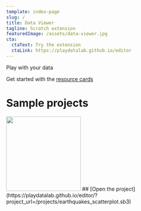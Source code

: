 ```yaml
---
template: index-page
slug: /
title: Data Viewer
tagline: Scratch extension
featuredImage: /assets/data-viewer.jpg
cta:
  ctaText: Try the extension
  ctaLink: https://playdatalab.github.io/editor
---
```

Play with your data 

Get started with the [resource cards](https://drive.google.com/file/d/1p-KO2LhKnIcrXcj49jCbrB8zGtlXis6N/view?usp=drive_link)

# Sample projects

<img src="https://playdatalab.github.io/assets/data-viewer.jpg" width="200">
## [Open the project](https://playdatalab.github.io/editor/?project_url=/projects/earthquakes_scatterplot.sb3)
